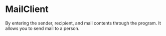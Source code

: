 # MailClient
 By entering the sender, recipient, and mail contents through the program. It allows you to send mail to a person.
